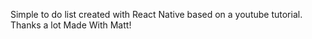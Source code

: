 Simple to do list created with React Native based on a youtube tutorial. Thanks a lot Made With Matt!
